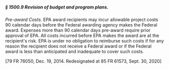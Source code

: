 ##### § 1500.9 Revision of budget and program plans. #####

*Pre-award Costs.* EPA award recipients may incur allowable project costs 90 calendar days before the Federal awarding agency makes the Federal award. Expenses more than 90 calendar days pre-award require prior approval of EPA. All costs incurred before EPA makes the award are at the recipient's risk. EPA is under no obligation to reimburse such costs if for any reason the recipient does not receive a Federal award or if the Federal award is less than anticipated and inadequate to cover such costs.

[79 FR 76050, Dec. 19, 2014. Redesignated at 85 FR 61573, Sept. 30, 2020]